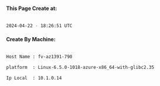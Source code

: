 
   
#### This Page Create at:

```bash

2024-04-22 - 18:26:51 UTC

```

#### Create By Machine:

```bash

Host Name : fv-az1391-790

platform  : Linux-6.5.0-1018-azure-x86_64-with-glibc2.35

Ip Local  : 10.1.0.14

```

